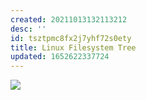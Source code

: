 ```yaml
---
created: 20211013132113212
desc: ''
id: tsztpmc8fx2j7yhf72s0ety
title: Linux Filesystem Tree
updated: 1652622337724
---
```

   
![](https://raw.githubusercontent.com/zubayrrr/twiki/main/bin/image.3ctr3rpzyao.png)